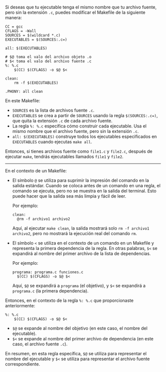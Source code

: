 Si deseas que tu ejecutable tenga el mismo nombre que tu archivo fuente, pero sin la extensión `.c`, puedes modificar el Makefile de la siguiente manera:

```make
CC = gcc
CFLAGS = -Wall
SOURCES = $(wildcard *.c)
EXECUTABLES = $(SOURCES:.c=)

all: $(EXECUTABLES)

# $@ toma el valo del archivo objeto .o
# $< toma el valo del archivo fuente .c
%: %.c
	$(CC) $(CFLAGS) -o $@ $<

clean:
	rm -f $(EXECUTABLES)

.PHONY: all clean
```

En este Makefile:

- `SOURCES` es la lista de archivos fuente `.c`.
- `EXECUTABLES` se crea a partir de `SOURCES` usando la regla `$(SOURCES:.c=)`, que quita la extensión `.c` de cada archivo fuente.
- La regla `%: %.c` especifica cómo construir cada ejecutable. Usa el mismo nombre que el archivo fuente, pero sin la extensión `.c`.
- `all: $(EXECUTABLES)` construye todos los ejecutables especificados en `EXECUTABLES` cuando ejecutas `make all`.

Entonces, si tienes archivos fuente como `file1.c` y `file2.c`, después de ejecutar `make`, tendrás ejecutables llamados `file1` y `file2`.


***

En el contexto de un Makefile:

- El símbolo `@` se utiliza para suprimir la impresión del comando en la salida estándar. Cuando se coloca antes de un comando en una regla, el comando se ejecuta, pero no se muestra en la salida del terminal. Esto puede hacer que la salida sea más limpia y fácil de leer.

  Por ejemplo:

  ```make
  clean:
  	@rm -f archivo1 archivo2
  ```

  Aquí, al ejecutar `make clean`, la salida mostrará solo `rm -f archivo1 archivo2`, pero no mostrará la ejecución real del comando `rm`.

- El símbolo `<` se utiliza en el contexto de un comando en un Makefile y representa la primera dependencia de la regla. En otras palabras, `$<` se expandirá al nombre del primer archivo de la lista de dependencias.

  Por ejemplo:

  ```make
  programa: programa.c funciones.c
  	$(CC) $(CFLAGS) -o $@ $<
  ```

  Aquí, `$@` se expandirá a `programa` (el objetivo), y `$<` se expandirá a `programa.c` (la primera dependencia).

Entonces, en el contexto de la regla `%: %.c` que proporcionaste anteriormente:

```make
%: %.c
	$(CC) $(CFLAGS) -o $@ $<
```

- `$@` se expande al nombre del objetivo (en este caso, el nombre del ejecutable).
- `$<` se expande al nombre del primer archivo de dependencia (en este caso, el archivo fuente `.c`).

En resumen, en esta regla específica, `$@` se utiliza para representar el nombre del ejecutable y `$<` se utiliza para representar el archivo fuente correspondiente.